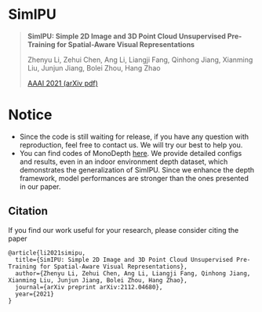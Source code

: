 # SimIPU

> **SimIPU: Simple 2D Image and 3D Point Cloud Unsupervised Pre-Training for Spatial-Aware Visual Representations**
>
> Zhenyu Li, Zehui Chen, Ang Li, Liangji Fang, Qinhong Jiang, Xianming Liu, Junjun Jiang, Bolei Zhou, Hang Zhao
>
> [AAAI 2021 (arXiv pdf)](https://arxiv.org/abs/2112.04680)

# Notice
- Since the code is still waiting for release, if you have any question with reproduction, feel free to contact us. We will try our best to help you.
- You can find codes of MonoDepth [here](https://github.com/zhyever/Monocular-Depth-Estimation-Toolbox/tree/main/configs/SimIPU). We provide detailed configs and results, even in an indoor environment depth dataset, which demonstrates the generalization of SimIPU. Since we enhance the depth framework, model performances are stronger than the ones presented in our paper.

## Citation
If you find our work useful for your research, please consider citing the paper
```
@article{li2021simipu,
  title={SimIPU: Simple 2D Image and 3D Point Cloud Unsupervised Pre-Training for Spatial-Aware Visual Representations},
  author={Zhenyu Li, Zehui Chen, Ang Li, Liangji Fang, Qinhong Jiang, Xianming Liu, Junjun Jiang, Bolei Zhou, Hang Zhao},
  journal={arXiv preprint arXiv:2112.04680},
  year={2021}
}
```

